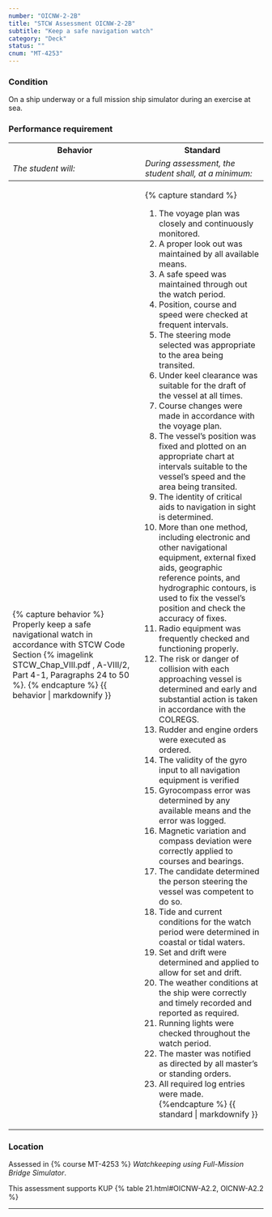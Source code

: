 ```yaml
---
number: "OICNW-2-2B"
title: "STCW Assessment OICNW-2-2B"
subtitle: "Keep a safe navigation watch"
category: "Deck"
status: ""
cnum: "MT-4253"
---
```

### Condition

On a ship underway or a full mission ship simulator during an exercise at sea.

### Performance requirement 

<table width='100%' class='Guidelines'>
 <thead>
 <tr>
     <th class='thirty'>Behavior</th>
     <th class='seventy'>Standard</th>
 </tr>
 <tr>
     <td><em>The student will:</em></td>
     <td><em>During assessment, the student shall, at a minimum:</em></td>
 </tr>
 </thead>
 <tbody>
 

<tr><td>

{% capture behavior %}
Properly keep a safe navigational watch in accordance with STCW Code Section {% imagelink STCW_Chap_VIII.pdf , A-VIII/2, Part 4-1, Paragraphs 24 to 50  %}.
{% endcapture %}
{{ behavior | markdownify }}

</td><td>

{% capture standard %}
1. The voyage plan was closely and continuously monitored.
2. A proper look out was maintained by all available means.
3. A safe speed was maintained through out the watch period.
4. Position, course and speed were checked at frequent intervals.
5. The steering mode selected was appropriate to the area being transited.
6. Under keel clearance was suitable for the draft of the vessel at all times.
7. Course changes were made in accordance with the voyage plan.
8. The vessel’s position was fixed and plotted on an appropriate chart at intervals suitable to the vessel’s speed and the area being transited.
9. The identity of critical aids to navigation in sight is determined.
10. More than one method, including electronic and other navigational equipment, external fixed aids, geographic reference points, and hydrographic contours, is used to fix the vessel’s position and check the accuracy of fixes.
11. Radio equipment was frequently checked and functioning properly.
12. The risk or danger of collision with each approaching vessel is determined and early and substantial action is taken in accordance with the COLREGS.
13. Rudder and engine orders were executed as ordered.
14. The validity of the gyro input to all navigation equipment is verified
15. Gyrocompass error was determined by any available means and the error was logged.
16. Magnetic variation and compass deviation were correctly applied to courses and bearings.
17. The candidate determined the person steering the vessel was competent to do so.
18. Tide and current conditions for the watch period were determined in coastal or tidal waters.
19. Set and drift were determined and applied to allow for set and drift.
20. The weather conditions at the ship were correctly and timely recorded and reported as required.
21. Running lights were checked throughout the watch period.
22. The master was notified as directed by all master’s or standing orders.
23. All required log entries were made.
{%endcapture %}
{{ standard | markdownify }}

</td></tr>



 </tbody>
 </table>

### Location

Assessed in  {% course  MT-4253 %}  *Watchkeeping using Full-Mission Bridge Simulator*.

This assessment supports KUP {% table 21.html#OICNW-A2.2, OICNW-A2.2 %}

***

